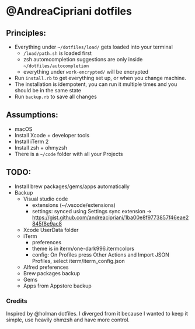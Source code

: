 # @AndreaCipriani dotfiles

## Principles:

- Everything under `~/dotfiles/load/` gets loaded into your terminal
	- `/load/path.sh` is loaded first
	- zsh automcompletion suggestions are only inside `~/dotfiles/autocompletion`
	- everything under `work-encrypted/` will be encrypted
- Run `install.rb` to get everything set up, or when you change machine.
- The installation is idempotent, you can run it multiple times and you should be in the same state
- Run `backup.rb` to save all changes

## Assumptions:

- macOS
- Install Xcode + developer tools
- Install iTerm 2
- Install zsh + ohmyzsh
- There is a `~/code` folder with all your Projects

## TODO:

- Install brew packages/gems/apps automatically
- Backup
  - Visual studio code
    - extensions (~/.vscode/extensions)
    - settings: synced using Settings sync extension -> https://gist.github.com/andreacipriani/1ba00e8f9773857f46eae2845f8e9ac8
  - Xcode UserData folder
  - iTerm
    - preferences
    - theme is in iterm/one-dark996.itermcolors
	- config: On Profiles press Other Actions and Import JSON Profiles, select iterm/iterm_config.json
  - Alfred preferences
  - Brew packages backup
  - Gems
  - Apps from Appstore backup

### Credits

Inspired by @holman dotfiles. I diverged from it because I wanted to keep it simple, use heavily ohmzsh and have more control.
